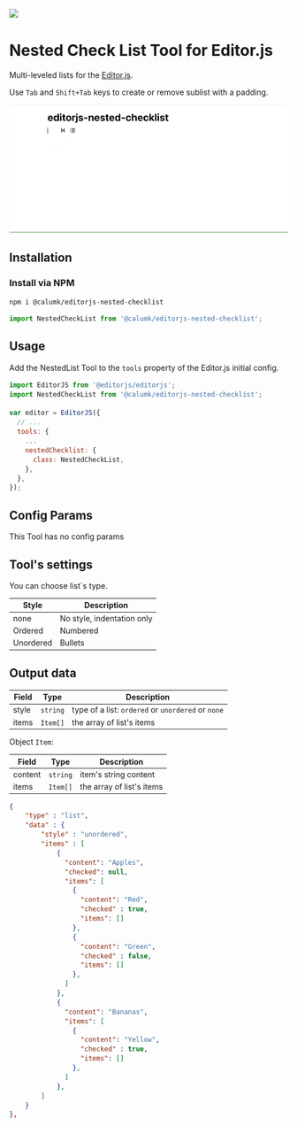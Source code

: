 ![](https://badgen.net/badge/Editor.js/v2.19.2/blue)

# Nested Check List Tool for Editor.js

Multi-leveled lists for the [Editor.js](https://editorjs.io).

Use `Tab` and `Shift+Tab` keys to create or remove sublist with a padding.

![](example-media/Demo.gif)

## Installation

### Install via NPM

    npm i @calumk/editorjs-nested-checklist

```javascript
import NestedCheckList from '@calumk/editorjs-nested-checklist';
```

## Usage

Add the NestedList Tool to the `tools` property of the Editor.js initial config.

```javascript
import EditorJS from '@editorjs/editorjs';
import NestedCheckList from '@calumk/editorjs-nested-checklist';

var editor = EditorJS({
  // ...
  tools: {
    ...
    nestedChecklist: {
      class: NestedCheckList,
    },
  },
});
```

## Config Params
This Tool has no config params

## Tool's settings

You can choose list`s type.

| Style     | Description                |
| --------- | -------------------------- |
| none      | No style, indentation only |
| Ordered   | Numbered                   |
| Unordered | Bullets                    |


## Output data

| Field | Type     | Description                                        |
| ----- | -------- | -------------------------------------------------- |
| style | `string` | type of a list: `ordered` or `unordered` or `none` |
| items | `Item[]` | the array of list's items                          |

Object `Item`:

| Field   | Type     | Description               |
| ------- | -------- | ------------------------- |
| content | `string` | item's string content     |
| items   | `Item[]` | the array of list's items |


```json
{
    "type" : "list",
    "data" : {
        "style" : "unordered",
        "items" : [
            {
              "content": "Apples",
              "checked": null,
              "items": [
                {
                  "content": "Red",
                  "checked" : true,
                  "items": []
                },
                {
                  "content": "Green",
                  "checked" : false,
                  "items": []
                },
              ]
            },
            {
              "content": "Bananas",
              "items": [
                {
                  "content": "Yellow",
                  "checked" : true,
                  "items": []
                },
              ]
            },
        ]
    }
},
```
